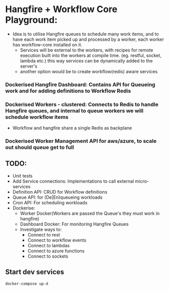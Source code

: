 # Hangfire + Workflow Core Playground:

- Idea is to utilise Hangfire queues to schedule many work items, and to have each work item picked up and processed by a worker, each worker has workflow-core installed on it.
    - Services will be external to the workers, with recipes for remote execution built into the workers at compile time. (eg. restful, socket, lambda etc.) this way services can be dynamically added to the server's
    - another option would be to create workflow(redis) aware services

### Dockerised Hangfire Dashboard: Contains API for Queueing work and for adding definitions to Workflow Redis

### Dockerised Workers - clustered: Connects to Redis to handle Hangfire queues, and internal to queue workers we will schedule workflow items
- Workflow and hangfire share a single Redis as backplane

### Dockerised Worker Management API for aws/azure, to scale out should queue get to full

## TODO:
- Unit tests
- Add Service connections: Implementations to call external micro-services
- Definition API: CRUD for Workflow definitions
- Queue API: for (De|En)queueing workloads
- Cron API: For scheduling workloads
- Dockerise:
    - Worker Docker(Workers are passed the Queue's they must work in hangfire)
    - Dashboard Docker: For monitoring Hangfire Queues
    - Investigate ways to:
        - Connect to rest
        - Connect to workflow events
        - Connect to lambdas
        - Connect to azure functions
        - Connect to sockets

## Start dev services
`docker-compose up-d`
